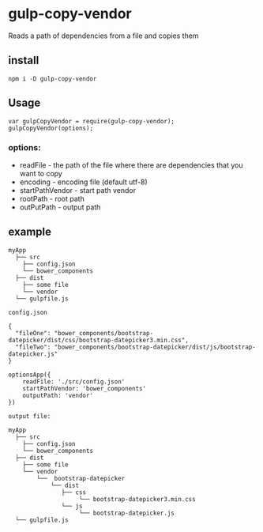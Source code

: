 # gulp-copy-vendor  

Reads a path of dependencies from a file and copies them  

## install  

```npm i -D gulp-copy-vendor```  

## Usage  
``` 
var gulpCopyVendor = require(gulp-copy-vendor);
gulpCopyVendor(options);
```

### options:
- readFile - the path of the file where there are dependencies that you want to copy  
- encoding - encoding file (default utf-8)  
- startPathVendor - start path vendor
- rootPath - root path
- outPutPath - output path

## example
```
myApp
  ├── src  
    ├── config.json  
    └── bower_components  
  ├── dist  
    ├── some file  
    └── vendor  
  └── gulpfile.js  
```

```
config.json

{
  "fileOne": "bower_components/bootstrap-datepicker/dist/css/bootstrap-datepicker3.min.css",
  "fileTwo": "bower_components/bootstrap-datepicker/dist/js/bootstrap-datepicker.js"
}
```

```
optionsApp({
    readFile: './src/config.json'
    startPathVendor: 'bower_components'
    outputPath: 'vendor'
})
```

```
output file:

myApp
  ├── src  
    ├── config.json  
    └── bower_components  
  ├── dist  
    ├── some file  
    └── vendor  
        └──  bootstrap-datepicker
            └── dist
               ├── css  
                    └── bootstrap-datepicker3.min.css
               └── js  
                    └── bootstrap-datepicker.js
  └── gulpfile.js  
```